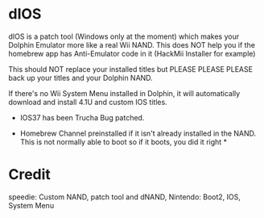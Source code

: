 # dIOS

dIOS is a patch tool (Windows only at the moment) which makes your Dolphin Emulator more like a real Wii NAND.
This does NOT help you if the homebrew app has Anti-Emulator code in it (HackMii Installer for example)

This should NOT replace your installed titles but PLEASE PLEASE PLEASE back up your titles and your Dolphin NAND.

If there's no Wii System Menu installed in Dolphin, it will automatically download and install 4.1U and custom IOS titles.

* IOS37 has been Trucha Bug patched.

* Homebrew Channel preinstalled if it isn't already installed in the NAND. This is not normally able to boot so if it boots, you did it right *

# Credit

speedie: Custom NAND, patch tool and dNAND, Nintendo: Boot2, IOS, System Menu


